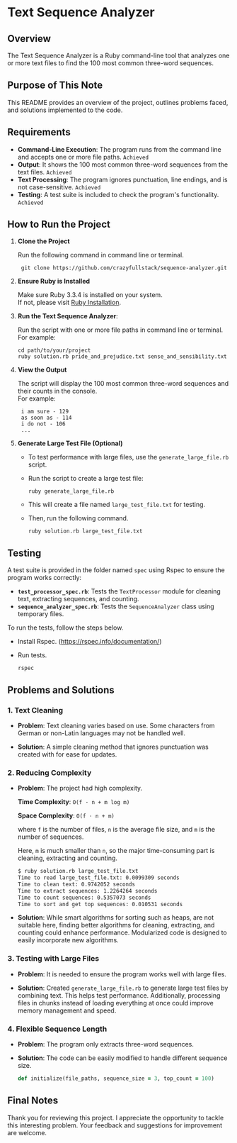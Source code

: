# Text Sequence Analyzer

## Overview

The Text Sequence Analyzer is a Ruby command-line tool that analyzes one or more text files to find the 100 most common three-word sequences.

## Purpose of This Note

This README provides an overview of the project, outlines problems faced, and solutions implemented to the code.

## Requirements

- **Command-Line Execution**: The program runs from the command line and accepts one or more file paths. `Achieved`
- **Output**: It shows the 100 most common three-word sequences from the text files. `Achieved`
- **Text Processing**: The program ignores punctuation, line endings, and is not case-sensitive. `Achieved`
- **Testing**: A test suite is included to check the program's functionality. `Achieved`

## How to Run the Project

1. **Clone the Project**

   Run the following command in command line or terminal.

   ```
    git clone https://github.com/crazyfullstack/sequence-analyzer.git
   ```

1. **Ensure Ruby is Installed**

   Make sure Ruby 3.3.4 is installed on your system.  
   If not, please visit [Ruby Installation](https://www.ruby-lang.org/en/documentation/installation/).

1. **Run the Text Sequence Analyzer**:

   Run the script with one or more file paths in command line or terminal.  
   For example:

   ```
   cd path/to/your/project
   ruby solution.rb pride_and_prejudice.txt sense_and_sensibility.txt
   ```

1. **View the Output**

   The script will display the 100 most common three-word sequences and their counts in the console.  
   For example:

   ```
    i am sure - 129
    as soon as - 114
    i do not - 106
    ...
   ```

1. **Generate Large Test File (Optional)**

   - To test performance with large files, use the `generate_large_file.rb` script.

   - Run the script to create a large test file:
     ```
     ruby generate_large_file.rb
     ```
   - This will create a file named `large_test_file.txt` for testing.
   - Then, run the following command.
     ```
     ruby solution.rb large_test_file.txt
     ```

## Testing

A test suite is provided in the folder named `spec` using Rspec to ensure the program works correctly:

- **`test_processor_spec.rb`**: Tests the `TextProcessor` module for cleaning text, extracting sequences, and counting.
- **`sequence_analyzer_spec.rb`**: Tests the `SequenceAnalyzer` class using temporary files.

To run the tests, follow the steps below.

- Install Rspec. (https://rspec.info/documentation/)

- Run tests.

  ```
  rspec
  ```

## Problems and Solutions

### 1. Text Cleaning

- **Problem**: Text cleaning varies based on use. Some characters from German or non-Latin languages may not be handled well.

- **Solution**: A simple cleaning method that ignores punctuation was created with for ease for updates.

### 2. Reducing Complexity

- **Problem**: The project had high complexity.

  **Time Complexity**: `O(f ⋅ n + m log m)`

  **Space Complexity**: `O(f ⋅ n + m)`

  where `f` is the number of files, `n` is the average file size, and `m` is the number of sequences.

  Here, `m` is much smaller than `n`, so the major time-consuming part is cleaning, extracting and counting.

  ```sh
  $ ruby solution.rb large_test_file.txt
  Time to read large_test_file.txt: 0.0099309 seconds
  Time to clean text: 0.9742052 seconds
  Time to extract sequences: 1.2264264 seconds
  Time to count sequences: 0.5357073 seconds
  Time to sort and get top sequences: 0.010531 seconds
  ```

- **Solution**:
  While smart algorithms for sorting such as heaps, are not suitable here, finding better algorithms for cleaning, extracting, and counting could enhance performance. Modularized code is designed to easily incorporate new algorithms.

### 3. Testing with Large Files

- **Problem**: It is needed to ensure the program works well with large files.

- **Solution**: Created `generate_large_file.rb` to generate large test files by combining text. This helps test performance. Additionally, processing files in chunks instead of loading everything at once could improve memory management and speed.

### 4. Flexible Sequence Length

- **Problem**: The program only extracts three-word sequences.

- **Solution**: The code can be easily modified to handle different sequence size.

  ```ruby
  def initialize(file_paths, sequence_size = 3, top_count = 100)
  ```

## Final Notes

Thank you for reviewing this project. I appreciate the opportunity to tackle this interesting problem. Your feedback and suggestions for improvement are welcome.
